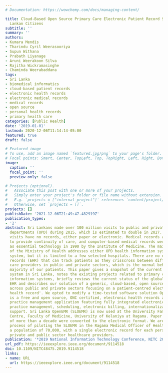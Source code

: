 ```yaml
---
# Documentation: https://wowchemy.com/docs/managing-content/

title: Cloud-Based Open Source Primary Care Electronic Patient Record System for Sri
  Lankan Citizens
subtitle: ''
summary: ''
authors:
- Kumara Mendis
- Tharindu Cyril Weerasooriya
- Supun Withana
- Prabath Liyanage
- Aruni Weerakoon Silva
- Rajitha Wickramasinghe
- Chaminda Weerabaddana
tags:
- Sri Lanka
- biomedical informatics
- cloud-based patient records
- electronic health records
- electronic medical records
- medical records
- open source
- personal health records
- primary health care
categories: [Public Health]
date: '2019-01-01'
lastmod: 2020-12-06T11:14:14-05:00
featured: true
draft: false

# Featured image
# To use, add an image named `featured.jpg/png` to your page's folder.
# Focal points: Smart, Center, TopLeft, Top, TopRight, Left, Right, BottomLeft, Bottom, BottomRight.
image:
  caption: ''
  focal_point: ''
  preview_only: false

# Projects (optional).
#   Associate this post with one or more of your projects.
#   Simply enter your project's folder or file name without extension.
#   E.g. `projects = ["internal-project"]` references `content/project/deep-learning/index.md`.
#   Otherwise, set `projects = []`.
projects: []
publishDate: '2021-12-06T21:49:47.482919Z'
publication_types:
- '2'
abstract: Sri Lankans made over 100 million visits to public and private outpatient
  departments (OPD) during 2015, which is estimated to double in 2027. However, these
  visits have no records, either paper or electronic. Medical records are essential
  to provide continuity of care, and computer-based medical records were identified
  as essential technology in 1990 by the Institute of Medicine. The main initiative
  of the Ministry of Health addresses either OPD health information system or inward
  system, but it is limited to a few selected hospitals. There are no electronic health
  records (EHR) that can track patients as they crisscross between different primary
  care providers in public and private sectors, which is the normal behaviour of the
  majority of our patients. This paper gives a snapshot of the current healthcare
  system in Sri Lanka, notes the existing projects related to primary care health
  information systems, briefly reviews the current status of the global primary care
  EHR and describes our solution of a generic, cloud-based, open source EHR for use
  across public and private sectors focusing on a patient-centred electronic 'personal
  health record'. We opted to modify a time-tested software solution OpenEMR-https://www.open-emr.org/OpenEMR
  is a free and open source, ONC certified, electronic health records and medical
  practice management application featuring fully integrated electronic health records,
  practice management, scheduling, electronic billing, internationalization, and multi-lingual
  support. Sri Lanka OpenEMR (SLOEMR) is now used at the University Family Medicine
  Centre, Faculty of Medicine, University of Kelaniya at Ragama. Paper medical records
  of more than a decade were converted to the electronic format. We are in the planning
  process of piloting the SLOEMR in the Ragama Medical Officer of Health Area with
  a population of 70,000, with a single electronic record for each person across all
  private and public sector healthcare providers.
publication: '*2019 National Information Technology Conference, NITC 2019*'
url_pdf: https://ieeexplore.ieee.org/document/9114518
doi: 10.1109/NITC48475.2019.9114518
links:
- name: URL
  url: https://ieeexplore.ieee.org/document/9114518
---
```


